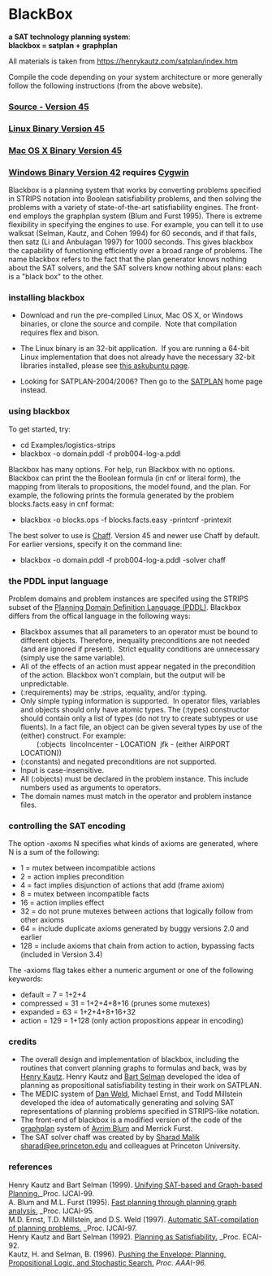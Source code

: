 # BlackBox
**a SAT technology planning system**:  
**blackbox = satplan + graphplan**  

All materials is taken from https://henrykautz.com/satplan/index.htm

Compile the code depending on your system architecture or more generally follow the following instructions (from the above website).

### [Source - Version 45](https://gitlab.com/HenryKautz/BlackBox)

### [Linux Binary Version 45](http://www.cs.rochester.edu/u/kautz/satplan/blackbox/linux/blackbox)

### [Mac OS X Binary Version 45](http://www.cs.rochester.edu/u/kautz/satplan/blackbox/mac/blackbox)

### [Windows Binary Version 42](http://www.cs.rochester.edu/u/kautz/satplan/blackbox/windows/blackbox.exe) requires [Cygwin](http://www.cygwin.com)

Blackbox is a planning system that works by converting problems specified in STRIPS notation into Boolean satisfiability problems, and then solving the problems with a variety of state-of-the-art satisfiability engines. The front-end employs the graphplan system (Blum and Furst 1995). There is extreme flexibility in specifying the engines to use. For example, you can tell it to use walksat (Selman, Kautz, and Cohen 1994) for 60 seconds, and if that fails, then satz (Li and Anbulagan 1997) for 1000 seconds. This gives blackbox the capability of functioning efficiently over a broad range of problems. The name blackbox refers to the fact that the plan generator knows nothing about the SAT solvers, and the SAT solvers know nothing about plans: each is a "black box" to the other.  

### installing blackbox

*   Download and run the pre-compiled Linux, Mac OS X, or Windows binaries, or clone the source and compile.  Note that compilation requires flex and bison.  

*   The Linux binary is an 32-bit application.  If you are running a 64-bit Linux implementation that does not already have the necessary 32-bit libraries installed, please see [this askubuntu page](https://askubuntu.com/questions/454253/how-to-run-32-bit-app-in-ubuntu-64-bit).
*   Looking for SATPLAN-2004/2006? Then go to the [SATPLAN](../index.htm) home page instead.

### using blackbox

To get started, try:

* cd Examples/logistics-strips 
* blackbox -o domain.pddl -f  prob004-log-a.pddl

Blackbox has many options. For help, run Blackbox with no options. Blackbox can print the the Boolean formula (in cnf or literal form), the mapping from literals to propositions, the model found, and the plan. For example, the following prints the formula generated by the problem blocks.facts.easy in cnf format:

* blackbox -o blocks.ops -f blocks.facts.easy -printcnf  -printexit

The best solver to use is [Chaff](http://www.princeton.edu/%7Echaff/software.html). Version 45 and newer use Chaff by default. For earlier versions, specify it on the command line:

* blackbox -o domain.pddl -f  prob004-log-a.pddl -solver chaff

### the PDDL input language

Problem domains and problem instances are specifed using the STRIPS subset of the [Planning Domain Definition Language (PDDL)](https://en.wikipedia.org/wiki/Planning_Domain_Definition_Language). Blackbox differs from the offical language in the following ways:

*   Blackbox assumes that all parameters to an operator must be bound to different objects. Therefore, inequality preconditions are not needed (and are ignored if present).  Strict equality conditions are unnecessary (simply use the same variable).
*   All of the effects of an action must appear negated in the precondition of the action. Blackbox won't complain, but the output will be unpredictable.
*   (:requirements) may be :strips, :equality, and/or :typing.
*   Only simple typing information is supported.  In operator files, variables and objects should only have atomic types. The (:types) constructor should contain only a list of types (do not try to create subtypes or use fluents). In a fact file, an object can be given several types by use of the (either) construct. For example:  
            (:objects  lincolncenter - LOCATION  jfk - (either AIRPORT  LOCATION))
*   (:constants) and negated preconditions are not supported.
*   Input is case-insensitive.
*   All (:objects) must be declared in the problem instance. This include numbers used as arguments to operators.
*   The domain names must match in the operator and problem instance files.

### controlling the SAT encoding

The option -axoms N specifies what kinds of axioms are generated, where N is a sum of the following:

*   1 = mutex between incompatible actions
*   2 = action implies precondition
*   4 = fact implies disjunction of actions that add (frame axiom)
*   8 = mutex between incompatible facts
*   16 = action implies effect
*   32 = do not prune mutexes between actions that logically follow from other axioms
*   64 = include duplicate axioms generated by buggy versions 2.0 and earlier
*   128 = include axioms that chain from action to action, bypassing facts (included in Version 3.4)

The -axioms flag takes either a numeric argument or one of the following keywords:

*   default = 7 = 1+2+4
*   compressed = 31 = 1+2+4+8+16 (prunes some mutexes)
*   expanded = 63 = 1+2+4+8+16+32
*   action = 129 = 1+128 (only action propositions appear in encoding)

### credits

*   The overall design and implementation of blackbox, including the routines that convert planning graphs to formulas and back, was by [Henry Kautz](http://www.cs.rochester.edu/u/kautz). Henry Kautz and [Bart Selman](http://www.cs.cornell.edu/home/selman/) developed the idea of planning as propositional satisfiability testing in their work on SATPLAN.
*   The MEDIC system of [Dan Weld](http://www.cs.washington.edu/homes/weld/weld.html), Michael Ernst, and Todd Millstein developed the idea of automatically generating and solving SAT representations of planning problems specified in STRIPS-like notation.
*   The front-end of blackbox is a modified version of the code of the [graphplan](http://www.cs.cmu.edu/afs/cs.cmu.edu/user/avrim/www/graphplan.html) system of [Avrim Blum](http://www.cs.cmu.edu/afs/cs.cmu.edu/user/avrim/www/home.html) and Merrick Furst.
*   <a name="chaff"></a>The SAT solver chaff was created by by [Sharad Malik <sharad@ee.princeton.edu>](mailto:sharad@ee.princeton.edu) and colleagues at Princeton University.

### references

Henry Kautz and Bart Selman (1999). [Unifying SAT-based and Graph-based Planning.](http://www.cs.rochester.edu/u/kautz/papers/ijcai99blackbox.pdf)_Proc. IJCAI-99.  
A. Blum and M.L. Furst (1995). [Fast planning through planning graph analysis.](http://www.cs.cmu.edu/afs/cs.cmu.edu/user/avrim/www/Papers/planning.ps.gz) _Proc. IJCAI-95.  
M.D. Ernst, T.D. Millstein, and D.S. Weld (1997). [Automatic SAT-compilation of planning problems.](ftp://ftp.cs.washington.edu/pub/ai/ijcai97-sat.ps) _Proc. IJCAI-97.  
Henry Kautz and Bart Selman (1992). [Planning as Satisfiability.](http://www.cs.rochester.edu/u/kautz/papers/satplan.ps) _Proc. ECAI-92.  
Kautz, H. and Selman, B. (1996). [Pushing the Envelope: Planning, Propositional Logic, and Stochastic Search.](http://www.cs.rochester.edu/u/kautz/papers/plan.pdf) _Proc. AAAI-96._
